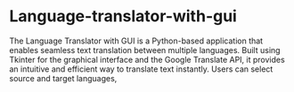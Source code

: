 # Language-translator-with-gui
The Language Translator with GUI is a Python-based application that enables seamless text translation between multiple languages. Built using Tkinter for the graphical interface and the Google Translate API, it provides an intuitive and efficient way to translate text instantly. Users can select source and target languages,
